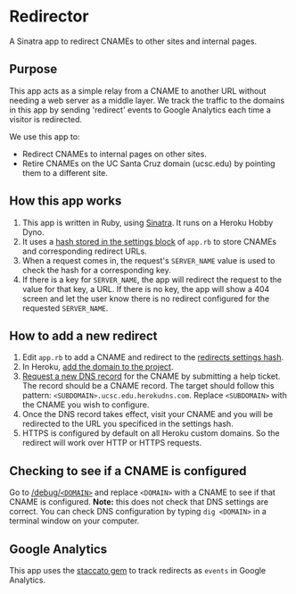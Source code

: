 # Redirector

A Sinatra app to redirect CNAMEs to other sites and internal pages.

## Purpose

This app acts as a simple relay from a CNAME to another URL without needing a web server as a middle layer. We track the traffic to the domains in this app by sending 'redirect' events to Google Analytics each time a visitor is redirected.

We use this app to:

- Redirect CNAMEs to internal pages on other sites.
- Retire CNAMEs on the UC Santa Cruz domain (ucsc.edu) by pointing them to a different site.

## How this app works

1. This app is written in Ruby, using [Sinatra][1]. It runs on a Heroku Hobby Dyno.
2. It uses a [hash stored in the settings block][2] of `app.rb` to store CNAMEs and corresponding redirect URLs.
3. When a request comes in, the request's `SERVER_NAME` value is used to check the hash for a corresponding key.
4. If there is a key for `SERVER_NAME`, the app will redirect the request to the value for that key, a URL. If there is no key, the app will show a 404 screen and let the user know there is no redirect configured for the requested `SERVER_NAME`.

## How to add a new redirect

1. Edit `app.rb` to add a CNAME and redirect to the [redirects settings hash][2].
2. In Heroku, [add the domain to the project][3].
3. [Request a new DNS record][4] for the CNAME by submitting a help ticket. The record should be a CNAME record. The target should follow this pattern: `<SUBDOMAIN>.ucsc.edu.herokudns.com`. Replace `<SUBDOMAIN>` with the CNAME you wish to configure.
4. Once the DNS record takes effect, visit your CNAME and you will be redirected to the URL you specificed in the settings hash.
5. HTTPS is configured by default on all Heroku custom domains. So the redirect will work over HTTP or HTTPS requests.

## Checking to see if a CNAME is configured

Go to [/debug/`<DOMAIN>`][5] and replace `<DOMAIN>` with a CNAME to see if that CNAME is configured. **Note:** this does not check that DNS settings are correct. You can check DNS configuration by typing `dig <DOMAIN>` in a terminal window on your computer.

## Google Analytics

This app uses the [staccato gem][6] to track redirects as `events` in Google Analytics.

[1]: http://sinatrarb.com
[2]: https://github.com/ucsc/ucsc-redirector/blob/master/app.rb#L8
[3]: https://devcenter.heroku.com/articles/custom-domains
[4]: https://its.ucsc.edu/network/hostnames/
[5]: https://ucsc-redirector.herokuapp.com/debug/
[6]: https://rubygems.org/gems/staccato
